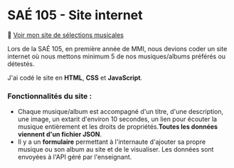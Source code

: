 # SAÉ 105 - Site internet

🎵 [Voir mon site de sélections musicales](https://tonpseudo.github.io/nom-du-repo/)

Lors de la SAÉ 105, en première année de MMI, nous devions coder un site internet où nous mettons minimum 5 de nos musiques/albums préférés ou détestés.

J'ai codé le site en **HTML**, **CSS** et **JavaScript**.  

### Fonctionnalités du site :
- Chaque musique/album est accompagné d'un titre, d'une description, une image, un extarit d'environ 10 secondes, un lien pour écouter la musique entièrement et les droits de propriétés.**Toutes les données viennent d'un fichier JSON**. 
- Il y a un **formulaire** permettant à l'internaute d'ajouter sa propre musique ou son album au site et de le visualiser. Les données sont envoyées à l'API géré par l'enseignant.
